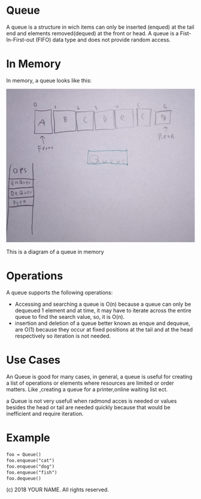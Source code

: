 # Queue

A queue is a structure in wich items can only be inserted (enqued) at the tail end and elements removed(dequed) at the front or head. A queue is a Fist-In-First-out (FIFO) data type and does not provide random access.

# In Memory

In memory, a queue looks like this:





![](pics/q.PNG)


This is a diagram of a queue in memory  

# Operations

A queue supports the following operations:

* Accessing and searching a queue is O(n) because a queue can only be dequeued 1 element and at time, it may have to iterate across the entire queue to find the search value, so, it is O(n).  
* insertion and deletion of a queue better known as enque and dequeue, are O(1) because they occur at fixed positions at the tail and at the head respectively so iteration is not needed.  

# Use Cases

An Queue is good for many cases, in general, a queue is useful for creating a list of operations or elements where resources are limited or order matters. Like ,creating a queue for a printer,online waiting list ect. 

a Queue is not very usefull when radmond acces is needed or values besides the head or tail are needed quickly because that would be inefficient and require iteration.


# Example

```
foo = Queue()
foo.enqueue("cat")
foo.enqueue("dog")
foo.enqueue("fish")
foo.dequeue()

```

(c) 2018 YOUR NAME. All rights reserved.

